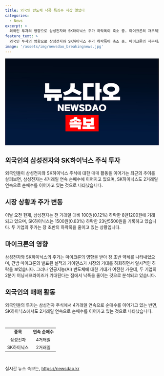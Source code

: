 ```yaml
---
title: 외국인 반도체 낙폭 특징주 지갑 열었다
categories:
  - News
excerpt: >
  외국인 투자의 영향으로 삼성전자와 SK하이닉스 주가 하락폭이 축소 중. 마이크론의 재무제표 발표에 따라 시장 기대치를 못 미치는 가이던스로 인해 급락. 그러나 인공지능 반도체에 대한 기대와 2분기 어닝서프라이즈 기대감으로 외국인 매수세가 지속되며 주가가 안정화되고 있음. (150자)
feature_text: >
  외국인 투자의 영향으로 삼성전자와 SK하이닉스 주가 하락폭이 축소 중. 마이크론의 재무제표 발표에 따라 시장 기대치를 못 미치는 가이던스로 인해 급락. 그러나 인공지능 반도체에 대한 기대와 2분기 어닝서프라이즈 기대감으로 외국인 매수세가 지속되며 주가가 안정화되고 있음. (150자)
image: '/assets/img/newsdao_breakingnews.jpg'
---
```


<p><img src="/assets/img/newsdao_breakingnews.jpg" alt="implanttips 속보" /></p>

<h2 data-ke-size="size26">외국인의 삼성전자와 SK하이닉스 주식 투자</h2>

<p data-ke-size="size16">외국인들이 삼성전자와 SK하이닉스 주식에 대한 매매 활동을 이어가는 최근의 추이를 살펴보면, 삼성전자는 4거래일 연속 순매수에 이어지고 있으며, SK하이닉스도 2거래일 연속으로 순매수를 이어가고 있는 것으로 나타났습니다.</p>

<h2 data-ke-size="size26">시장 상황과 주가 변동</h2>

<p data-ke-size="size16">이날 오전 현재, 삼성전자는 전 거래일 대비 100원(0.12%) 하락한 8만1200원에 거래되고 있으며, SK하이닉스는 1500원(0.63%) 하락한 23만5500원을 기록하고 있습니다. 두 기업의 주가는 장 초반의 하락폭을 줄이고 있는 상황입니다.</p>

<h2 data-ke-size="size26">마이크론의 영향</h2>

<p data-ke-size="size16">삼성전자와 SK하이닉스의 주가는 마이크론의 영향을 받아 장 초반 약세를 나타내었으며, 간밤 마이크론의 발표된 실적과 가이던스가 시장의 기대를 하회하면서 일시적인 하락을 보였습니다. 그러나 인공지능(AI) 반도체에 대한 기대가 여전한 가운데, 두 기업의 2분기 어닝서프라이즈가 기대된다는 점에서 낙폭을 줄이는 것으로 분석되고 있습니다.</p>

<h2 data-ke-size="size26">외국인의 매매 활동</h2>

<p data-ke-size="size16">외국인들의 투자는 삼성전자 주식에서 4거래일 연속으로 순매수를 이어가고 있는 반면, SK하이닉스에서도 2거래일 연속으로 순매수를 이어가고 있는 것으로 나타났습니다.</p>

<p data-ke-size="size16">&nbsp;</p>

<table>
    <tbody>
        <tr>
            <td style="text-align: center; height: 17px;"><b>종목</b></td>
            <td style="text-align: center; height: 17px;"><b>연속 순매수</b></td>
        </tr>
        <tr>
            <td style="text-align: center; height: 17px;">삼성전자</td>
            <td style="text-align: center; height: 17px;">4거래일</td>
        </tr>
        <tr>
            <td style="text-align: center; height: 17px;">SK하이닉스</td>
            <td style="text-align: center; height: 17px;">2거래일</td>
        </tr>
    </tbody>
</table>

<p data-ke-size="size16">&nbsp;</p>
실시간 뉴스 속보는, <a href="https://newsdao.kr" rel="dofollow">https://newsdao.kr</a>



